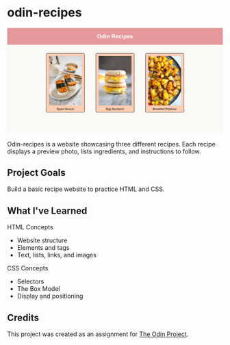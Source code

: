 # odin-recipes

![image of website showing three recipes in a row](preview/desktop.png)

Odin-recipes is a website showcasing three different recipes. Each recipe displays a preview photo, lists ingredients, and instructions to follow.

## Project Goals
Build a basic recipe website to practice HTML and CSS.

## What I've Learned
HTML Concepts
* Website structure
* Elements and tags
* Text, lists, links, and images

CSS Concepts
* Selectors
* The Box Model
* Display and positioning

## Credits
This project was created as an assignment for [The Odin Project](https://www.theodinproject.com/).
